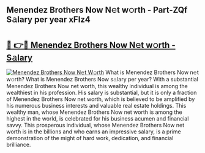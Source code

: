 ## Menendez Brothers Now N𝚎t w𝚘rth - Part-ZQf S𝚊lary per year xFIz4

# <h2><a href="http://gc1gnr.nevu.top/?p=Menendez+Brothers+Now">🔗 👉🔴 Menendez Brothers Now N𝚎t w𝚘rth - S𝚊lary</a></h2>

[![Menendez Brothers Now N𝚎t W𝚘rth](https://i.imgur.com/Oavwk0R.jpeg)](http://gc1gnr.nevu.top/?p=Menendez+Brothers+Now)
What is Menendez Brothers Now n𝚎t w𝚘rth? What is Menendez Brothers Now s𝚊lary per year?
With a substantial Menendez Brothers Now net worth, this wealthy individual is among the wealthiest in his profession. His salary is substantial, but it is only a fraction of Menendez Brothers Now net worth, which is believed to be amplified by his numerous business interests and valuable real estate holdings. This wealthy man, whose Menendez Brothers Now net worth is among the highest in the world, is celebrated for his business acumen and financial savvy. This prosperous individual, whose Menendez Brothers Now net worth is in the billions and who earns an impressive salary, is a prime demonstration of the might of hard work, dedication, and financial brilliance.
